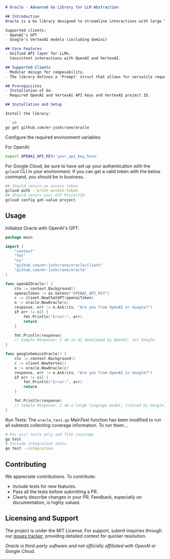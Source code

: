 ```markdown
# Oracle - Advanced Go Library for LLM Abstraction

## Introduction
Oracle is a Go library designed to streamline interactions with large language models (LLMs) by providing a unified API layer for different services.

Supported clients:
- OpenAI's GPT
- Google's VertexAI models (including Gemini)

## Core Features
- Unified API layer for LLMs.
- Consistent interactions with OpenAI and VertexAI.

## Supported Clients
- Modular design for composability.
- The library defines a 'Prompt' struct that allows for versatile request generation, supporting text and image data.

## Prerequisites
- Installation of Go.
- Required OpenAI and VertexAI API keys and VertexAI project ID.

## Installation and Setup

Install the library:

```sh
go get github.com/mr-joshcrane/oracle
```

Configure the required environment variables:

For OpenAI:

```sh
export OPENAI_API_KEY='your_api_key_here'
```

For Google Cloud, be sure to have set up your authentication with the `gcloud`
CLI in your environment. If you can get a valid token with the below command, you should be in
business.

```sh
## Should return an access token
gcloud auth --print-access-token
## Should return your GCP ProjectID
gcloud config get-value project
```

## Usage

Initialize Oracle with OpenAI's GPT:

```go
package main

import (
    "context"
    "fmt"
    "os"
    "github.com/mr-joshcrane/oracle/client"
    "github.com/mr-joshcrane/oracle"
)

func openAIOracle() {
    ctx := context.Background()
    openaiToken := os.Getenv("OPENAI_API_KEY")
    c := client.NewChatGPT(openaiToken)
    o := oracle.NewOracle(c)
    response, err := o.Ask(ctx, "Are you from OpenAI or Google?")
    if err != nil {
        fmt.Println("Error:", err)
        return
    }

    fmt.Println(response)
    // Sample Response: I am an AI developed by OpenAI, not Google. 
}

func googleGeminiOracle() {
    ctx := context.Background()
    c := client.NewVertex()
    o := oracle.NewOracle(c)
    response, err := o.Ask(ctx, "Are you from OpenAI or Google?")
    if err != nil {
        fmt.Println("Error:", err)
        return
    }

    fmt.Println(response)
    // Sample Response: I am a large language model, trained by Google.
}
```

Run Tests:
The `oracle_test.go` MainTest function has been modified to run all subtests
collecting coverage information. To run them...

```sh
# For unit tests only and file coverage
go test 
# Include integration tests
go test --integration
```

## Contributing
We appreciate contributions. To contribute:
- Include tests for new features.
- Pass all the tests before submitting a PR.
- Clearly describe changes in your PR.
Feedback, especially on documentation, is highly valued.

## Licensing and Support
The project is under the MIT License. For support, submit inquiries through our [issues tracker](https://github.com/mr-joshcrane/oracle/issues), providing detailed context for quicker resolution.

*Oracle is third-party software and not officially affiliated with OpenAI or Google Cloud.*

